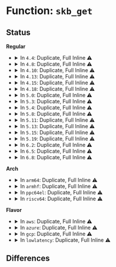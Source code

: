 # Function: <code>skb_get</code>

## Status
<b>Regular</b>
<ul>
<li>
<details>
<summary>In <code>4.4</code>: Duplicate, Full Inline ⚠️</summary>

**Collision:** Static Duplication

**Inline:** Full

**Transformation:** False

**Instances:**

```
In kernel/audit.c (ffffffff81120dab)
Location: include/linux/skbuff.h:1201
Inline: True
Inline callers:
  - kernel/audit.c:kauditd_send_skb
```
```
In drivers/connector/connector.c (ffffffff81541bd2)
Location: include/linux/skbuff.h:1201
Inline: True
```
```
In drivers/net/xen-netfront.c (ffffffff815fa332)
Location: include/linux/skbuff.h:1201
Inline: True
Inline callers:
  - drivers/net/xen-netfront.c:xennet_make_one_txreq
```
```
In net/core/skbuff.c (ffffffff8170836a)
Location: include/linux/skbuff.h:1201
Inline: True
Inline callers:
  - net/core/skbuff.c:__pskb_copy_fclone
  - net/core/skbuff.c:pskb_expand_head
```
```
In net/netlink/af_netlink.c (ffffffff8174bc15)
Location: include/linux/skbuff.h:1201
Inline: True
Inline callers:
  - net/netlink/af_netlink.c:netlink_broadcast_filtered
```
```
In net/unix/af_unix.c (ffffffff817bf5cb)
Location: include/linux/skbuff.h:1201
Inline: True
Inline callers:
  - net/unix/af_unix.c:unix_stream_read_generic
```
```
In net/packet/af_packet.c (ffffffff81807233)
Location: include/linux/skbuff.h:1201
Inline: True
Inline callers:
  - net/packet/af_packet.c:tpacket_rcv
```
</details>
</li>
<li>
<details>
<summary>In <code>4.8</code>: Duplicate, Full Inline ⚠️</summary>

**Collision:** Static Duplication

**Inline:** Full

**Transformation:** False

**Instances:**

```
In kernel/audit.c (ffffffff81128cfb)
Location: include/linux/skbuff.h:1292
Inline: True
Inline callers:
  - kernel/audit.c:kauditd_send_skb
```
```
In drivers/connector/connector.c (ffffffff81593512)
Location: include/linux/skbuff.h:1292
Inline: True
```
```
In drivers/net/xen-netfront.c (ffffffff8165a1f2)
Location: include/linux/skbuff.h:1292
Inline: True
Inline callers:
  - drivers/net/xen-netfront.c:xennet_make_one_txreq
```
```
In net/core/skbuff.c (ffffffff8176f060)
Location: include/linux/skbuff.h:1292
Inline: True
Inline callers:
  - net/core/skbuff.c:pskb_carve
  - net/core/skbuff.c:pskb_carve
  - net/core/skbuff.c:pskb_expand_head
  - net/core/skbuff.c:__pskb_copy_fclone
```
```
In net/netlink/af_netlink.c (ffffffff817b8be6)
Location: include/linux/skbuff.h:1292
Inline: True
Inline callers:
  - net/netlink/af_netlink.c:netlink_broadcast_filtered
```
```
In net/unix/af_unix.c (ffffffff8182c618)
Location: include/linux/skbuff.h:1292
Inline: True
Inline callers:
  - net/unix/af_unix.c:unix_stream_read_generic
```
```
In net/packet/af_packet.c (ffffffff81877de9)
Location: include/linux/skbuff.h:1292
Inline: True
Inline callers:
  - net/packet/af_packet.c:tpacket_rcv
```
```
In net/ncsi/ncsi-cmd.c (ffffffff8188c48e)
Location: include/linux/skbuff.h:1292
Inline: True
Inline callers:
  - net/ncsi/ncsi-cmd.c:ncsi_xmit_cmd
```
</details>
</li>
<li>
<details>
<summary>In <code>4.10</code>: Duplicate, Full Inline ⚠️</summary>

**Collision:** Static Duplication

**Inline:** Full

**Transformation:** False

**Instances:**

```
In kernel/audit.c (ffffffff8113266c)
Location: include/linux/skbuff.h:1307
Inline: True
Inline callers:
  - kernel/audit.c:kauditd_send_unicast_skb
```
```
In drivers/connector/connector.c (ffffffff815c0dd2)
Location: include/linux/skbuff.h:1307
Inline: True
```
```
In drivers/net/xen-netfront.c (ffffffff81687f42)
Location: include/linux/skbuff.h:1307
Inline: True
Inline callers:
  - drivers/net/xen-netfront.c:xennet_make_one_txreq
```
```
In net/core/skbuff.c (ffffffff8179c550)
Location: include/linux/skbuff.h:1307
Inline: True
Inline callers:
  - net/core/skbuff.c:pskb_carve
  - net/core/skbuff.c:pskb_carve
  - net/core/skbuff.c:pskb_expand_head
  - net/core/skbuff.c:__pskb_copy_fclone
```
```
In net/netlink/af_netlink.c (ffffffff817e8696)
Location: include/linux/skbuff.h:1307
Inline: True
Inline callers:
  - net/netlink/af_netlink.c:netlink_broadcast_filtered
```
```
In net/unix/af_unix.c (ffffffff8185e0cf)
Location: include/linux/skbuff.h:1307
Inline: True
Inline callers:
  - net/unix/af_unix.c:unix_stream_read_generic
```
```
In net/packet/af_packet.c (ffffffff818ab658)
Location: include/linux/skbuff.h:1307
Inline: True
Inline callers:
  - net/packet/af_packet.c:tpacket_rcv
```
```
In net/ncsi/ncsi-cmd.c (ffffffff818c063d)
Location: include/linux/skbuff.h:1307
Inline: True
Inline callers:
  - net/ncsi/ncsi-cmd.c:ncsi_xmit_cmd
```
</details>
</li>
<li>
<details>
<summary>In <code>4.13</code>: Duplicate, Full Inline ⚠️</summary>

**Collision:** Static Duplication

**Inline:** Full

**Transformation:** False

**Instances:**

```
In kernel/audit.c (ffffffff81133ccf)
Location: include/linux/skbuff.h:1300
Inline: True
Inline callers:
  - kernel/audit.c:kauditd_send_queue
```
```
In drivers/connector/connector.c (ffffffff815d6908)
Location: include/linux/skbuff.h:1300
Inline: True
```
```
In drivers/net/xen-netfront.c (ffffffff8169d2e2)
Location: include/linux/skbuff.h:1300
Inline: True
Inline callers:
  - drivers/net/xen-netfront.c:xennet_make_one_txreq
```
```
In net/core/skbuff.c (ffffffff817bd47f)
Location: include/linux/skbuff.h:1300
Inline: True
Inline callers:
  - net/core/skbuff.c:pskb_carve
  - net/core/skbuff.c:pskb_carve
  - net/core/skbuff.c:pskb_expand_head
  - net/core/skbuff.c:__pskb_copy_fclone
```
```
In net/netlink/af_netlink.c (ffffffff81808666)
Location: include/linux/skbuff.h:1300
Inline: True
Inline callers:
  - net/netlink/af_netlink.c:netlink_broadcast_filtered
```
```
In net/unix/af_unix.c (ffffffff818835ba)
Location: include/linux/skbuff.h:1300
Inline: True
Inline callers:
  - net/unix/af_unix.c:unix_stream_read_generic
```
```
In net/packet/af_packet.c (ffffffff818d48f3)
Location: include/linux/skbuff.h:1300
Inline: True
Inline callers:
  - net/packet/af_packet.c:tpacket_rcv
```
```
In net/ncsi/ncsi-cmd.c (ffffffff818e6fab)
Location: include/linux/skbuff.h:1300
Inline: True
Inline callers:
  - net/ncsi/ncsi-cmd.c:ncsi_xmit_cmd
```
</details>
</li>
<li>
<details>
<summary>In <code>4.15</code>: Duplicate, Full Inline ⚠️</summary>

**Collision:** Static Duplication

**Inline:** Full

**Transformation:** False

**Instances:**

```
In kernel/audit.c (ffffffff81140a81)
Location: include/linux/skbuff.h:1402
Inline: True
Inline callers:
  - kernel/audit.c:kauditd_send_queue
```
```
In drivers/connector/connector.c (ffffffff8163d6d8)
Location: include/linux/skbuff.h:1402
Inline: True
```
```
In drivers/net/xen-netfront.c (ffffffff81708345)
Location: include/linux/skbuff.h:1402
Inline: True
Inline callers:
  - drivers/net/xen-netfront.c:xennet_make_one_txreq
```
```
In net/core/skbuff.c (ffffffff81835855)
Location: include/linux/skbuff.h:1402
Inline: True
Inline callers:
  - net/core/skbuff.c:pskb_carve
  - net/core/skbuff.c:pskb_carve
  - net/core/skbuff.c:pskb_expand_head
  - net/core/skbuff.c:__pskb_copy_fclone
```
```
In net/netlink/af_netlink.c (ffffffff818874d8)
Location: include/linux/skbuff.h:1402
Inline: True
Inline callers:
  - net/netlink/af_netlink.c:netlink_broadcast_filtered
```
```
In net/unix/af_unix.c (ffffffff81903caf)
Location: include/linux/skbuff.h:1402
Inline: True
Inline callers:
  - net/unix/af_unix.c:unix_stream_read_generic
```
```
In net/packet/af_packet.c (ffffffff8195937d)
Location: include/linux/skbuff.h:1402
Inline: True
Inline callers:
  - net/packet/af_packet.c:tpacket_rcv
```
```
In net/ncsi/ncsi-cmd.c (ffffffff8196c464)
Location: include/linux/skbuff.h:1402
Inline: True
Inline callers:
  - net/ncsi/ncsi-cmd.c:ncsi_xmit_cmd
```
```
In lib/kobject_uevent.c (ffffffff81975ac9)
Location: include/linux/skbuff.h:1402
Inline: True
Inline callers:
  - lib/kobject_uevent.c:kobject_uevent_env
```
</details>
</li>
<li>
<details>
<summary>In <code>4.18</code>: Duplicate, Full Inline ⚠️</summary>

**Collision:** Static Duplication

**Inline:** Full

**Transformation:** False

**Instances:**

```
In kernel/audit.c (ffffffff8114f3c1)
Location: include/linux/skbuff.h:1413
Inline: True
Inline callers:
  - kernel/audit.c:kauditd_send_queue
```
```
In drivers/connector/connector.c (ffffffff81678cd6)
Location: include/linux/skbuff.h:1413
Inline: True
```
```
In drivers/net/xen-netfront.c (ffffffff81747012)
Location: include/linux/skbuff.h:1413
Inline: True
Inline callers:
  - drivers/net/xen-netfront.c:xennet_make_one_txreq
```
```
In net/core/skbuff.c (ffffffff8187fbc8)
Location: include/linux/skbuff.h:1413
Inline: True
Inline callers:
  - net/core/skbuff.c:pskb_carve
  - net/core/skbuff.c:pskb_carve
  - net/core/skbuff.c:pskb_expand_head
  - net/core/skbuff.c:__pskb_copy_fclone
```
```
In net/netlink/af_netlink.c (ffffffff818dabc6)
Location: include/linux/skbuff.h:1413
Inline: True
Inline callers:
  - net/netlink/af_netlink.c:netlink_broadcast_filtered
```
```
In net/ipv4/ip_fragment.c (ffffffff818e8d49)
Location: include/linux/skbuff.h:1413
Inline: True
Inline callers:
  - net/ipv4/ip_fragment.c:ip_expire
```
```
In net/unix/af_unix.c (ffffffff8195bdd4)
Location: include/linux/skbuff.h:1413
Inline: True
Inline callers:
  - net/unix/af_unix.c:unix_stream_read_generic
```
```
In net/ipv6/reassembly.c (ffffffff819905a7)
Location: include/linux/skbuff.h:1413
Inline: True
Inline callers:
  - net/ipv6/reassembly.c:ip6_expire_frag_queue
```
```
In net/packet/af_packet.c (ffffffff819b3105)
Location: include/linux/skbuff.h:1413
Inline: True
Inline callers:
  - net/packet/af_packet.c:tpacket_rcv
```
```
In net/ncsi/ncsi-cmd.c (ffffffff819c5f1e)
Location: include/linux/skbuff.h:1413
Inline: True
Inline callers:
  - net/ncsi/ncsi-cmd.c:ncsi_xmit_cmd
```
```
In lib/kobject_uevent.c (ffffffff819d219b)
Location: include/linux/skbuff.h:1413
Inline: True
Inline callers:
  - lib/kobject_uevent.c:kobject_uevent_env
```
</details>
</li>
<li>
<details>
<summary>In <code>5.0</code>: Duplicate, Full Inline ⚠️</summary>

**Collision:** Static Duplication

**Inline:** Full

**Transformation:** False

**Instances:**

```
In kernel/audit.c (ffffffff8115c0a1)
Location: include/linux/skbuff.h:1482
Inline: True
Inline callers:
  - kernel/audit.c:kauditd_send_queue
```
```
In drivers/connector/connector.c (ffffffff81697dc3)
Location: include/linux/skbuff.h:1482
Inline: True
```
```
In drivers/net/xen-netfront.c (ffffffff8176b122)
Location: include/linux/skbuff.h:1482
Inline: True
Inline callers:
  - drivers/net/xen-netfront.c:xennet_make_one_txreq
```
```
In net/core/skbuff.c (ffffffff818a0839)
Location: include/linux/skbuff.h:1482
Inline: True
Inline callers:
  - net/core/skbuff.c:pskb_carve
  - net/core/skbuff.c:pskb_carve
  - net/core/skbuff.c:pskb_expand_head
  - net/core/skbuff.c:__pskb_copy_fclone
```
```
In net/netlink/af_netlink.c (ffffffff819074a5)
Location: include/linux/skbuff.h:1482
Inline: True
Inline callers:
  - net/netlink/af_netlink.c:netlink_broadcast_filtered
```
```
In net/unix/af_unix.c (ffffffff819905ee)
Location: include/linux/skbuff.h:1482
Inline: True
Inline callers:
  - net/unix/af_unix.c:unix_stream_read_generic
```
```
In net/ipv6/reassembly.c (ffffffff819c7cde)
Location: include/linux/skbuff.h:1482
Inline: True
Inline callers:
  - net/ipv6/reassembly.c:ip6_frag_expire
```
```
In net/packet/af_packet.c (ffffffff819ea059)
Location: include/linux/skbuff.h:1482
Inline: True
Inline callers:
  - net/packet/af_packet.c:tpacket_rcv
```
```
In net/ncsi/ncsi-cmd.c (ffffffff819fd680)
Location: include/linux/skbuff.h:1482
Inline: True
Inline callers:
  - net/ncsi/ncsi-cmd.c:ncsi_xmit_cmd
```
```
In lib/kobject_uevent.c (ffffffff81a0b53d)
Location: include/linux/skbuff.h:1482
Inline: True
Inline callers:
  - lib/kobject_uevent.c:kobject_uevent_env
```
</details>
</li>
<li>
<details>
<summary>In <code>5.3</code>: Duplicate, Full Inline ⚠️</summary>

**Collision:** Static Duplication

**Inline:** Full

**Transformation:** False

**Instances:**

```
In kernel/audit.c (ffffffff81168755)
Location: include/linux/skbuff.h:1572
Inline: True
Inline callers:
  - kernel/audit.c:kauditd_send_queue
```
```
In drivers/connector/connector.c (ffffffff816d094f)
Location: include/linux/skbuff.h:1572
Inline: True
```
```
In drivers/net/xen-netfront.c (ffffffff817a8f22)
Location: include/linux/skbuff.h:1572
Inline: True
Inline callers:
  - drivers/net/xen-netfront.c:xennet_make_one_txreq
```
```
In net/core/skbuff.c (ffffffff818eb27d)
Location: include/linux/skbuff.h:1572
Inline: True
Inline callers:
  - net/core/skbuff.c:pskb_carve
  - net/core/skbuff.c:pskb_carve
  - net/core/skbuff.c:pskb_expand_head
  - net/core/skbuff.c:__pskb_copy_fclone
```
```
In net/netlink/af_netlink.c (ffffffff8196875d)
Location: include/linux/skbuff.h:1572
Inline: True
Inline callers:
  - net/netlink/af_netlink.c:netlink_broadcast_filtered
```
```
In net/unix/af_unix.c (ffffffff819fbcdd)
Location: include/linux/skbuff.h:1572
Inline: True
Inline callers:
  - net/unix/af_unix.c:unix_stream_read_generic
```
```
In net/packet/af_packet.c (ffffffff81a5868b)
Location: include/linux/skbuff.h:1572
Inline: True
Inline callers:
  - net/packet/af_packet.c:tpacket_rcv
```
```
In net/ncsi/ncsi-cmd.c (ffffffff81a6c8e6)
Location: include/linux/skbuff.h:1572
Inline: True
Inline callers:
  - net/ncsi/ncsi-cmd.c:ncsi_xmit_cmd
```
```
In lib/kobject_uevent.c (ffffffff81a7af2a)
Location: include/linux/skbuff.h:1572
Inline: True
Inline callers:
  - lib/kobject_uevent.c:kobject_uevent_env
```
</details>
</li>
<li>
<details>
<summary>In <code>5.4</code>: Duplicate, Full Inline ⚠️</summary>

**Collision:** Static Duplication

**Inline:** Full

**Transformation:** False

**Instances:**

```
In kernel/audit.c (ffffffff811745f5)
Location: include/linux/skbuff.h:1582
Inline: True
Inline callers:
  - kernel/audit.c:kauditd_send_queue
```
```
In drivers/connector/connector.c (ffffffff816f476f)
Location: include/linux/skbuff.h:1582
Inline: True
```
```
In drivers/net/xen-netfront.c (ffffffff817cc992)
Location: include/linux/skbuff.h:1582
Inline: True
Inline callers:
  - drivers/net/xen-netfront.c:xennet_make_one_txreq
```
```
In net/core/skbuff.c (ffffffff8191d3dd)
Location: include/linux/skbuff.h:1582
Inline: True
Inline callers:
  - net/core/skbuff.c:pskb_carve
  - net/core/skbuff.c:pskb_carve
  - net/core/skbuff.c:pskb_expand_head
  - net/core/skbuff.c:__pskb_copy_fclone
```
```
In net/netlink/af_netlink.c (ffffffff8199f1fd)
Location: include/linux/skbuff.h:1582
Inline: True
Inline callers:
  - net/netlink/af_netlink.c:netlink_broadcast_filtered
```
```
In net/unix/af_unix.c (ffffffff81a3296d)
Location: include/linux/skbuff.h:1582
Inline: True
Inline callers:
  - net/unix/af_unix.c:unix_stream_read_generic
```
```
In net/packet/af_packet.c (ffffffff81a90cf3)
Location: include/linux/skbuff.h:1582
Inline: True
Inline callers:
  - net/packet/af_packet.c:tpacket_rcv
```
```
In net/ncsi/ncsi-cmd.c (ffffffff81aa32a6)
Location: include/linux/skbuff.h:1582
Inline: True
Inline callers:
  - net/ncsi/ncsi-cmd.c:ncsi_xmit_cmd
```
```
In lib/kobject_uevent.c (ffffffff81ab228a)
Location: include/linux/skbuff.h:1582
Inline: True
Inline callers:
  - lib/kobject_uevent.c:kobject_uevent_env
```
</details>
</li>
<li>
<details>
<summary>In <code>5.8</code>: Duplicate, Full Inline ⚠️</summary>

**Collision:** Static Duplication

**Inline:** Full

**Transformation:** False

**Instances:**

```
In kernel/audit.c (ffffffff81186785)
Location: include/linux/skbuff.h:1593
Inline: True
Inline callers:
  - kernel/audit.c:kauditd_send_queue
```
```
In lib/kobject_uevent.c (ffffffff815ec2a8)
Location: include/linux/skbuff.h:1593
Inline: True
Inline callers:
  - lib/kobject_uevent.c:uevent_net_broadcast_untagged
```
```
In drivers/connector/connector.c (ffffffff817ad295)
Location: include/linux/skbuff.h:1593
Inline: True
```
```
In drivers/net/xen-netfront.c (ffffffff81898505)
Location: include/linux/skbuff.h:1593
Inline: True
Inline callers:
  - drivers/net/xen-netfront.c:xennet_make_one_txreq
```
```
In net/core/skbuff.c (ffffffff819f18eb)
Location: include/linux/skbuff.h:1593
Inline: True
Inline callers:
  - net/core/skbuff.c:skb_segment_list
```
```
In net/netlink/af_netlink.c (ffffffff81a78f13)
Location: include/linux/skbuff.h:1593
Inline: True
Inline callers:
  - net/netlink/af_netlink.c:do_one_broadcast
```
```
In net/unix/af_unix.c (ffffffff81b2742a)
Location: include/linux/skbuff.h:1593
Inline: True
Inline callers:
  - net/unix/af_unix.c:unix_stream_read_generic
```
```
In net/packet/af_packet.c (ffffffff81b8c165)
Location: include/linux/skbuff.h:1593
Inline: True
Inline callers:
  - net/packet/af_packet.c:tpacket_rcv
```
```
In net/ncsi/ncsi-cmd.c (ffffffff81b9ed3a)
Location: include/linux/skbuff.h:1593
Inline: True
Inline callers:
  - net/ncsi/ncsi-cmd.c:ncsi_xmit_cmd
```
</details>
</li>
<li>
<details>
<summary>In <code>5.11</code>: Duplicate, Full Inline ⚠️</summary>

**Collision:** Static Duplication

**Inline:** Full

**Transformation:** False

**Instances:**

```
In kernel/audit.c (ffffffff81183945)
Location: include/linux/skbuff.h:1614
Inline: True
Inline callers:
  - kernel/audit.c:kauditd_send_queue
```
```
In lib/kobject_uevent.c (ffffffff81610a88)
Location: include/linux/skbuff.h:1614
Inline: True
Inline callers:
  - lib/kobject_uevent.c:uevent_net_broadcast_untagged
```
```
In drivers/connector/connector.c (ffffffff817c1e25)
Location: include/linux/skbuff.h:1614
Inline: True
```
```
In drivers/net/xen-netfront.c (ffffffff818a68c5)
Location: include/linux/skbuff.h:1614
Inline: True
Inline callers:
  - drivers/net/xen-netfront.c:xennet_make_one_txreq
```
```
In net/core/skbuff.c (ffffffff819f1ec5)
Location: include/linux/skbuff.h:1614
Inline: True
Inline callers:
  - net/core/skbuff.c:skb_segment_list
```
```
In net/netlink/af_netlink.c (ffffffff81a81743)
Location: include/linux/skbuff.h:1614
Inline: True
Inline callers:
  - net/netlink/af_netlink.c:do_one_broadcast
```
```
In net/unix/af_unix.c (ffffffff81b35d0b)
Location: include/linux/skbuff.h:1614
Inline: True
Inline callers:
  - net/unix/af_unix.c:unix_stream_read_generic
```
```
In net/packet/af_packet.c (ffffffff81b9b5b3)
Location: include/linux/skbuff.h:1614
Inline: True
Inline callers:
  - net/packet/af_packet.c:tpacket_rcv
```
```
In net/ncsi/ncsi-cmd.c (ffffffff81bae73a)
Location: include/linux/skbuff.h:1614
Inline: True
Inline callers:
  - net/ncsi/ncsi-cmd.c:ncsi_xmit_cmd
```
</details>
</li>
<li>
<details>
<summary>In <code>5.13</code>: Duplicate, Full Inline ⚠️</summary>

**Collision:** Static Duplication

**Inline:** Full

**Transformation:** False

**Instances:**

```
In kernel/audit.c (ffffffff811849b5)
Location: include/linux/skbuff.h:1630
Inline: True
Inline callers:
  - kernel/audit.c:kauditd_send_queue
```
```
In lib/kobject_uevent.c (ffffffff815f4176)
Location: include/linux/skbuff.h:1630
Inline: True
Inline callers:
  - lib/kobject_uevent.c:kobject_uevent_net_broadcast
```
```
In drivers/connector/connector.c (ffffffff817a522f)
Location: include/linux/skbuff.h:1630
Inline: True
```
```
In drivers/net/xen-netfront.c (ffffffff81889ff0)
Location: include/linux/skbuff.h:1630
Inline: True
Inline callers:
  - drivers/net/xen-netfront.c:xennet_make_one_txreq
```
```
In net/core/skbuff.c (ffffffff819d7d66)
Location: include/linux/skbuff.h:1630
Inline: True
Inline callers:
  - net/core/skbuff.c:skb_segment_list
```
```
In net/netlink/af_netlink.c (ffffffff81a6a850)
Location: include/linux/skbuff.h:1630
Inline: True
Inline callers:
  - net/netlink/af_netlink.c:do_one_broadcast
```
```
In net/unix/af_unix.c (ffffffff81b238e1)
Location: include/linux/skbuff.h:1630
Inline: True
Inline callers:
  - net/unix/af_unix.c:unix_stream_read_generic
```
```
In net/packet/af_packet.c (ffffffff81b8af5d)
Location: include/linux/skbuff.h:1630
Inline: True
Inline callers:
  - net/packet/af_packet.c:tpacket_rcv
```
```
In net/ncsi/ncsi-cmd.c (ffffffff81b9d858)
Location: include/linux/skbuff.h:1630
Inline: True
Inline callers:
  - net/ncsi/ncsi-cmd.c:ncsi_xmit_cmd
```
</details>
</li>
<li>
<details>
<summary>In <code>5.15</code>: Duplicate, Full Inline ⚠️</summary>

**Collision:** Static Duplication

**Inline:** Full

**Transformation:** False

**Instances:**

```
In kernel/audit.c (ffffffff811acc11)
Location: include/linux/skbuff.h:1643
Inline: True
Inline callers:
  - kernel/audit.c:kauditd_send_queue
```
```
In lib/kobject_uevent.c (ffffffff816614e6)
Location: include/linux/skbuff.h:1643
Inline: True
Inline callers:
  - lib/kobject_uevent.c:kobject_uevent_net_broadcast
```
```
In drivers/connector/connector.c (ffffffff81830baf)
Location: include/linux/skbuff.h:1643
Inline: True
```
```
In drivers/net/xen-netfront.c (ffffffff8191cbb0)
Location: include/linux/skbuff.h:1643
Inline: True
Inline callers:
  - drivers/net/xen-netfront.c:xennet_make_one_txreq
```
```
In net/core/skbuff.c (ffffffff81a87bb6)
Location: include/linux/skbuff.h:1643
Inline: True
Inline callers:
  - net/core/skbuff.c:skb_segment_list
```
```
In net/netlink/af_netlink.c (ffffffff81b23e50)
Location: include/linux/skbuff.h:1643
Inline: True
Inline callers:
  - net/netlink/af_netlink.c:do_one_broadcast
```
```
In net/unix/af_unix.c (ffffffff81be7db4)
Location: include/linux/skbuff.h:1643
Inline: True
Inline callers:
  - net/unix/af_unix.c:unix_stream_read_generic
  - net/unix/af_unix.c:unix_stream_sendmsg
```
```
In net/packet/af_packet.c (ffffffff81c57207)
Location: include/linux/skbuff.h:1643
Inline: True
Inline callers:
  - net/packet/af_packet.c:tpacket_rcv
```
```
In net/ncsi/ncsi-cmd.c (ffffffff81c6adea)
Location: include/linux/skbuff.h:1643
Inline: True
Inline callers:
  - net/ncsi/ncsi-cmd.c:ncsi_xmit_cmd
```
</details>
</li>
<li>
<details>
<summary>In <code>5.19</code>: Duplicate, Full Inline ⚠️</summary>

**Collision:** Static Duplication

**Inline:** Full

**Transformation:** False

**Instances:**

```
In kernel/audit.c (ffffffff811de7d1)
Location: include/linux/skbuff.h:1992
Inline: True
Inline callers:
  - kernel/audit.c:kauditd_send_queue
```
```
In lib/kobject_uevent.c (ffffffff8177b294)
Location: include/linux/skbuff.h:1992
Inline: True
Inline callers:
  - lib/kobject_uevent.c:kobject_uevent_net_broadcast
```
```
In drivers/connector/connector.c (ffffffff81971fc9)
Location: include/linux/skbuff.h:1992
Inline: True
```
```
In drivers/net/xen-netfront.c (ffffffff81a7215f)
Location: include/linux/skbuff.h:1992
Inline: True
Inline callers:
  - drivers/net/xen-netfront.c:xennet_make_one_txreq
```
```
In net/core/skbuff.c (ffffffff81bfcfe7)
Location: include/linux/skbuff.h:1992
Inline: True
Inline callers:
  - net/core/skbuff.c:skb_segment_list
```
```
In net/netlink/af_netlink.c (ffffffff81cad64a)
Location: include/linux/skbuff.h:1992
Inline: True
Inline callers:
  - net/netlink/af_netlink.c:do_one_broadcast
```
```
In net/unix/af_unix.c (ffffffff81d7f6f2)
Location: include/linux/skbuff.h:1992
Inline: True
Inline callers:
  - net/unix/af_unix.c:unix_stream_read_generic
  - net/unix/af_unix.c:unix_stream_sendmsg
```
```
In net/packet/af_packet.c (ffffffff81df6629)
Location: include/linux/skbuff.h:1992
Inline: True
Inline callers:
  - net/packet/af_packet.c:tpacket_rcv
```
```
In net/ncsi/ncsi-cmd.c (ffffffff81e0e54a)
Location: include/linux/skbuff.h:1992
Inline: True
Inline callers:
  - net/ncsi/ncsi-cmd.c:ncsi_xmit_cmd
```
</details>
</li>
<li>
<details>
<summary>In <code>6.2</code>: Duplicate, Full Inline ⚠️</summary>

**Collision:** Static Duplication

**Inline:** Full

**Transformation:** False

**Instances:**

```
In kernel/audit.c (ffffffff81224381)
Location: include/linux/skbuff.h:1850
Inline: True
Inline callers:
  - kernel/audit.c:kauditd_send_queue
```
```
In drivers/connector/connector.c (ffffffff81add269)
Location: include/linux/skbuff.h:1850
Inline: True
```
```
In drivers/net/xen-netfront.c (ffffffff81c04a0f)
Location: include/linux/skbuff.h:1850
Inline: True
Inline callers:
  - drivers/net/xen-netfront.c:xennet_make_one_txreq
```
```
In net/core/skbuff.c (ffffffff81dac925)
Location: include/linux/skbuff.h:1850
Inline: True
Inline callers:
  - net/core/skbuff.c:skb_segment_list
```
```
In net/core/skmsg.c (ffffffff81e4829c)
Location: include/linux/skbuff.h:1850
Inline: True
Inline callers:
  - net/core/skmsg.c:sk_psock_verdict_recv
```
```
In net/netlink/af_netlink.c (ffffffff81e6abfa)
Location: include/linux/skbuff.h:1850
Inline: True
Inline callers:
  - net/netlink/af_netlink.c:do_one_broadcast
```
```
In net/unix/af_unix.c (ffffffff81f4d3e2)
Location: include/linux/skbuff.h:1850
Inline: True
Inline callers:
  - net/unix/af_unix.c:unix_stream_read_generic
  - net/unix/af_unix.c:queue_oob
```
```
In net/packet/af_packet.c (ffffffff81fcabb6)
Location: include/linux/skbuff.h:1850
Inline: True
Inline callers:
  - net/packet/af_packet.c:tpacket_rcv
```
```
In net/ncsi/ncsi-cmd.c (ffffffff81fe495e)
Location: include/linux/skbuff.h:1850
Inline: True
Inline callers:
  - net/ncsi/ncsi-cmd.c:ncsi_xmit_cmd
```
```
In lib/kobject_uevent.c (ffffffff820244a4)
Location: include/linux/skbuff.h:1850
Inline: True
Inline callers:
  - lib/kobject_uevent.c:kobject_uevent_net_broadcast
```
</details>
</li>
<li>
<details>
<summary>In <code>6.5</code>: Duplicate, Full Inline ⚠️</summary>

**Collision:** Static Duplication

**Inline:** Full

**Transformation:** False

**Instances:**

```
In kernel/audit.c (ffffffff8123a961)
Location: include/linux/skbuff.h:1886
Inline: True
Inline callers:
  - kernel/audit.c:kauditd_send_queue
```
```
In drivers/connector/connector.c (ffffffff81b2b4d9)
Location: include/linux/skbuff.h:1886
Inline: True
```
```
In drivers/net/xen-netfront.c (ffffffff81c6a11f)
Location: include/linux/skbuff.h:1886
Inline: True
Inline callers:
  - drivers/net/xen-netfront.c:xennet_make_one_txreq
```
```
In net/core/skbuff.c (ffffffff81e1c715)
Location: include/linux/skbuff.h:1886
Inline: True
Inline callers:
  - net/core/skbuff.c:skb_segment_list
```
```
In net/netlink/af_netlink.c (ffffffff81ec706a)
Location: include/linux/skbuff.h:1886
Inline: True
Inline callers:
  - net/netlink/af_netlink.c:do_one_broadcast
```
```
In net/unix/af_unix.c (ffffffff81face1b)
Location: include/linux/skbuff.h:1886
Inline: True
Inline callers:
  - net/unix/af_unix.c:unix_stream_read_generic
  - net/unix/af_unix.c:queue_oob
```
```
In net/packet/af_packet.c (ffffffff8202b8f9)
Location: include/linux/skbuff.h:1886
Inline: True
Inline callers:
  - net/packet/af_packet.c:tpacket_rcv
```
```
In net/ncsi/ncsi-cmd.c (ffffffff82060c6e)
Location: include/linux/skbuff.h:1886
Inline: True
Inline callers:
  - net/ncsi/ncsi-cmd.c:ncsi_xmit_cmd
```
```
In lib/kobject_uevent.c (ffffffff820a45b4)
Location: include/linux/skbuff.h:1886
Inline: True
Inline callers:
  - lib/kobject_uevent.c:kobject_uevent_net_broadcast
```
</details>
</li>
<li>
<details>
<summary>In <code>6.8</code>: Duplicate, Full Inline ⚠️</summary>

**Collision:** Static Duplication

**Inline:** Full

**Transformation:** False

**Instances:**

```
In kernel/audit.c (ffffffff81254651)
Location: include/linux/skbuff.h:1893
Inline: True
Inline callers:
  - kernel/audit.c:kauditd_send_queue
```
```
In drivers/connector/connector.c (ffffffff81b82879)
Location: include/linux/skbuff.h:1893
Inline: True
```
```
In drivers/net/xen-netfront.c (ffffffff81d1eaff)
Location: include/linux/skbuff.h:1893
Inline: True
Inline callers:
  - drivers/net/xen-netfront.c:xennet_make_one_txreq
```
```
In net/core/skbuff.c (ffffffff81ed9e15)
Location: include/linux/skbuff.h:1893
Inline: True
Inline callers:
  - net/core/skbuff.c:skb_segment_list
```
```
In net/core/skmsg.c (ffffffff81f655de)
Location: include/linux/skbuff.h:1893
Inline: True
Inline callers:
  - net/core/skmsg.c:sk_psock_backlog
```
```
In net/netlink/af_netlink.c (ffffffff81f8a314)
Location: include/linux/skbuff.h:1893
Inline: True
Inline callers:
  - net/netlink/af_netlink.c:do_one_broadcast
```
```
In net/unix/af_unix.c (ffffffff8207b273)
Location: include/linux/skbuff.h:1893
Inline: True
Inline callers:
  - net/unix/af_unix.c:unix_stream_read_generic
  - net/unix/af_unix.c:unix_stream_read_generic
  - net/unix/af_unix.c:queue_oob
```
```
In net/packet/af_packet.c (ffffffff820fb3ad)
Location: include/linux/skbuff.h:1893
Inline: True
Inline callers:
  - net/packet/af_packet.c:tpacket_rcv
```
```
In net/ncsi/ncsi-cmd.c (ffffffff82133b8b)
Location: include/linux/skbuff.h:1893
Inline: True
Inline callers:
  - net/ncsi/ncsi-cmd.c:ncsi_xmit_cmd
```
```
In lib/kobject_uevent.c (ffffffff8217c684)
Location: include/linux/skbuff.h:1893
Inline: True
Inline callers:
  - lib/kobject_uevent.c:kobject_uevent_net_broadcast
```
</details>
</li>
</ul>
<b>Arch</b>
<ul>
<li>
<details>
<summary>In <code>arm64</code>: Duplicate, Full Inline ⚠️</summary>

**Collision:** Static Duplication

**Inline:** Full

**Transformation:** False

**Instances:**

```
In kernel/audit.c (ffff8000101e9014)
Location: include/linux/skbuff.h:1582
Inline: True
Inline callers:
  - kernel/audit.c:kauditd_send_queue
```
```
In drivers/connector/connector.c (ffff8000108dda70)
Location: include/linux/skbuff.h:1582
Inline: True
```
```
In drivers/net/xen-netfront.c (ffff800010a06968)
Location: include/linux/skbuff.h:1582
Inline: True
Inline callers:
  - drivers/net/xen-netfront.c:xennet_make_one_txreq
```
```
In net/core/skbuff.c (ffff800010bb7dc8)
Location: include/linux/skbuff.h:1582
Inline: True
Inline callers:
  - net/core/skbuff.c:pskb_carve
  - net/core/skbuff.c:pskb_carve
  - net/core/skbuff.c:pskb_expand_head
  - net/core/skbuff.c:__pskb_copy_fclone
```
```
In net/netlink/af_netlink.c (ffff800010c4c4cc)
Location: include/linux/skbuff.h:1582
Inline: True
Inline callers:
  - net/netlink/af_netlink.c:netlink_broadcast_filtered
```
```
In net/unix/af_unix.c (ffff800010cf20dc)
Location: include/linux/skbuff.h:1582
Inline: True
Inline callers:
  - net/unix/af_unix.c:unix_stream_read_generic
```
```
In net/packet/af_packet.c (ffff800010d5e50c)
Location: include/linux/skbuff.h:1582
Inline: True
Inline callers:
  - net/packet/af_packet.c:tpacket_rcv
```
```
In net/ncsi/ncsi-cmd.c (ffff800010d74d48)
Location: include/linux/skbuff.h:1582
Inline: True
Inline callers:
  - net/ncsi/ncsi-cmd.c:ncsi_xmit_cmd
```
```
In lib/kobject_uevent.c (ffff800010d8c484)
Location: include/linux/skbuff.h:1582
Inline: True
Inline callers:
  - lib/kobject_uevent.c:kobject_uevent_env
```
</details>
</li>
<li>
<details>
<summary>In <code>armhf</code>: Duplicate, Full Inline ⚠️</summary>

**Collision:** Static Duplication

**Inline:** Full

**Transformation:** False

**Instances:**

```
In kernel/audit.c (c0428ffc)
Location: include/linux/skbuff.h:1582
Inline: True
Inline callers:
  - kernel/audit.c:kauditd_send_queue
```
```
In drivers/connector/connector.c (c09ccb90)
Location: include/linux/skbuff.h:1582
Inline: True
```
```
In drivers/net/ethernet/ti/cpts.c (c0ad0d08)
Location: include/linux/skbuff.h:1582
Inline: True
Inline callers:
  - drivers/net/ethernet/ti/cpts.c:cpts_find_ts
```
```
In net/core/skbuff.c (c0cd49bc)
Location: include/linux/skbuff.h:1582
Inline: True
Inline callers:
  - net/core/skbuff.c:pskb_carve
  - net/core/skbuff.c:pskb_carve
  - net/core/skbuff.c:pskb_expand_head
  - net/core/skbuff.c:__pskb_copy_fclone
```
```
In net/netlink/af_netlink.c (c0d5d22c)
Location: include/linux/skbuff.h:1582
Inline: True
Inline callers:
  - net/netlink/af_netlink.c:netlink_broadcast_filtered
```
```
In net/unix/af_unix.c (c0dfa01c)
Location: include/linux/skbuff.h:1582
Inline: True
Inline callers:
  - net/unix/af_unix.c:unix_stream_read_generic
```
```
In net/packet/af_packet.c (c0e5d0a8)
Location: include/linux/skbuff.h:1582
Inline: True
Inline callers:
  - net/packet/af_packet.c:tpacket_rcv
```
```
In net/ncsi/ncsi-cmd.c (c0e7181c)
Location: include/linux/skbuff.h:1582
Inline: True
Inline callers:
  - net/ncsi/ncsi-cmd.c:ncsi_xmit_cmd
```
```
In lib/kobject_uevent.c (c0e86860)
Location: include/linux/skbuff.h:1582
Inline: True
Inline callers:
  - lib/kobject_uevent.c:kobject_uevent_env
```
</details>
</li>
<li>
<details>
<summary>In <code>ppc64el</code>: Duplicate, Full Inline ⚠️</summary>

**Collision:** Static Duplication

**Inline:** Full

**Transformation:** False

**Instances:**

```
In kernel/audit.c (c000000000259c04)
Location: include/linux/skbuff.h:1582
Inline: True
Inline callers:
  - kernel/audit.c:kauditd_send_queue
```
```
In drivers/connector/connector.c (c000000000971254)
Location: include/linux/skbuff.h:1582
Inline: True
```
```
In net/core/skbuff.c (c000000000c8fbf0)
Location: include/linux/skbuff.h:1582
Inline: True
Inline callers:
  - net/core/skbuff.c:pskb_carve
  - net/core/skbuff.c:pskb_carve
  - net/core/skbuff.c:pskb_expand_head
  - net/core/skbuff.c:__pskb_copy_fclone
```
```
In net/netlink/af_netlink.c (c000000000d4ae10)
Location: include/linux/skbuff.h:1582
Inline: True
Inline callers:
  - net/netlink/af_netlink.c:netlink_broadcast_filtered
```
```
In net/unix/af_unix.c (c000000000e184d0)
Location: include/linux/skbuff.h:1582
Inline: True
Inline callers:
  - net/unix/af_unix.c:unix_stream_read_generic
```
```
In net/packet/af_packet.c (c000000000e97258)
Location: include/linux/skbuff.h:1582
Inline: True
Inline callers:
  - net/packet/af_packet.c:tpacket_rcv
```
```
In net/ncsi/ncsi-cmd.c (c000000000eb46a4)
Location: include/linux/skbuff.h:1582
Inline: True
Inline callers:
  - net/ncsi/ncsi-cmd.c:ncsi_xmit_cmd
```
```
In lib/kobject_uevent.c (c000000000ece4b4)
Location: include/linux/skbuff.h:1582
Inline: True
Inline callers:
  - lib/kobject_uevent.c:kobject_uevent_env
```
</details>
</li>
<li>
<details>
<summary>In <code>riscv64</code>: Duplicate, Full Inline ⚠️</summary>

**Collision:** Static Duplication

**Inline:** Full

**Transformation:** False

**Instances:**

```
In kernel/audit.c (ffffffe00015ded0)
Location: include/linux/skbuff.h:1582
Inline: True
Inline callers:
  - kernel/audit.c:kauditd_send_queue
```
```
In drivers/connector/connector.c (ffffffe000574122)
Location: include/linux/skbuff.h:1582
Inline: True
```
```
In net/core/skbuff.c (ffffffe000747738)
Location: include/linux/skbuff.h:1582
Inline: True
Inline callers:
  - net/core/skbuff.c:pskb_carve
  - net/core/skbuff.c:pskb_carve
  - net/core/skbuff.c:pskb_expand_head
  - net/core/skbuff.c:__pskb_copy_fclone
```
```
In net/netlink/af_netlink.c (ffffffe0007b986c)
Location: include/linux/skbuff.h:1582
Inline: True
Inline callers:
  - net/netlink/af_netlink.c:netlink_broadcast_filtered
```
```
In net/unix/af_unix.c (ffffffe00083f26c)
Location: include/linux/skbuff.h:1582
Inline: True
Inline callers:
  - net/unix/af_unix.c:unix_stream_read_generic
```
```
In net/packet/af_packet.c (ffffffe000894190)
Location: include/linux/skbuff.h:1582
Inline: True
Inline callers:
  - net/packet/af_packet.c:tpacket_rcv
```
```
In net/ncsi/ncsi-cmd.c (ffffffe0008a4d86)
Location: include/linux/skbuff.h:1582
Inline: True
Inline callers:
  - net/ncsi/ncsi-cmd.c:ncsi_xmit_cmd
```
```
In lib/kobject_uevent.c (ffffffe0008b565a)
Location: include/linux/skbuff.h:1582
Inline: True
Inline callers:
  - lib/kobject_uevent.c:kobject_uevent_env
```
</details>
</li>
</ul>
<b>Flavor</b>
<ul>
<li>
<details>
<summary>In <code>aws</code>: Duplicate, Full Inline ⚠️</summary>

**Collision:** Static Duplication

**Inline:** Full

**Transformation:** False

**Instances:**

```
In kernel/audit.c (ffffffff8116cc15)
Location: include/linux/skbuff.h:1582
Inline: True
Inline callers:
  - kernel/audit.c:kauditd_send_queue
```
```
In drivers/connector/connector.c (ffffffff816b9f5f)
Location: include/linux/skbuff.h:1582
Inline: True
```
```
In drivers/net/xen-netfront.c (ffffffff81791472)
Location: include/linux/skbuff.h:1582
Inline: True
Inline callers:
  - drivers/net/xen-netfront.c:xennet_make_one_txreq
```
```
In net/core/skbuff.c (ffffffff818bd3dd)
Location: include/linux/skbuff.h:1582
Inline: True
Inline callers:
  - net/core/skbuff.c:pskb_carve
  - net/core/skbuff.c:pskb_carve
  - net/core/skbuff.c:pskb_expand_head
  - net/core/skbuff.c:__pskb_copy_fclone
```
```
In net/netlink/af_netlink.c (ffffffff8193f06d)
Location: include/linux/skbuff.h:1582
Inline: True
Inline callers:
  - net/netlink/af_netlink.c:netlink_broadcast_filtered
```
```
In net/unix/af_unix.c (ffffffff819d1ffd)
Location: include/linux/skbuff.h:1582
Inline: True
Inline callers:
  - net/unix/af_unix.c:unix_stream_read_generic
```
```
In net/packet/af_packet.c (ffffffff81a30383)
Location: include/linux/skbuff.h:1582
Inline: True
Inline callers:
  - net/packet/af_packet.c:tpacket_rcv
```
```
In net/ncsi/ncsi-cmd.c (ffffffff81a42636)
Location: include/linux/skbuff.h:1582
Inline: True
Inline callers:
  - net/ncsi/ncsi-cmd.c:ncsi_xmit_cmd
```
```
In lib/kobject_uevent.c (ffffffff81a510da)
Location: include/linux/skbuff.h:1582
Inline: True
Inline callers:
  - lib/kobject_uevent.c:kobject_uevent_env
```
</details>
</li>
<li>
<details>
<summary>In <code>azure</code>: Duplicate, Full Inline ⚠️</summary>

**Collision:** Static Duplication

**Inline:** Full

**Transformation:** False

**Instances:**

```
In kernel/audit.c (ffffffff8115fdb5)
Location: include/linux/skbuff.h:1582
Inline: True
Inline callers:
  - kernel/audit.c:kauditd_send_queue
```
```
In drivers/connector/connector.c (ffffffff81697b9f)
Location: include/linux/skbuff.h:1582
Inline: True
```
```
In net/core/skbuff.c (ffffffff8187731d)
Location: include/linux/skbuff.h:1582
Inline: True
Inline callers:
  - net/core/skbuff.c:pskb_carve
  - net/core/skbuff.c:pskb_carve
  - net/core/skbuff.c:pskb_expand_head
  - net/core/skbuff.c:__pskb_copy_fclone
```
```
In net/netlink/af_netlink.c (ffffffff818f8b6d)
Location: include/linux/skbuff.h:1582
Inline: True
Inline callers:
  - net/netlink/af_netlink.c:netlink_broadcast_filtered
```
```
In net/unix/af_unix.c (ffffffff8198edbd)
Location: include/linux/skbuff.h:1582
Inline: True
Inline callers:
  - net/unix/af_unix.c:unix_stream_read_generic
```
```
In net/packet/af_packet.c (ffffffff819ed573)
Location: include/linux/skbuff.h:1582
Inline: True
Inline callers:
  - net/packet/af_packet.c:tpacket_rcv
```
```
In net/ncsi/ncsi-cmd.c (ffffffff819ff226)
Location: include/linux/skbuff.h:1582
Inline: True
Inline callers:
  - net/ncsi/ncsi-cmd.c:ncsi_xmit_cmd
```
```
In lib/kobject_uevent.c (ffffffff81a0e1da)
Location: include/linux/skbuff.h:1582
Inline: True
Inline callers:
  - lib/kobject_uevent.c:kobject_uevent_env
```
</details>
</li>
<li>
<details>
<summary>In <code>gcp</code>: Duplicate, Full Inline ⚠️</summary>

**Collision:** Static Duplication

**Inline:** Full

**Transformation:** False

**Instances:**

```
In kernel/audit.c (ffffffff8116a9e5)
Location: include/linux/skbuff.h:1582
Inline: True
Inline callers:
  - kernel/audit.c:kauditd_send_queue
```
```
In drivers/connector/connector.c (ffffffff816e842f)
Location: include/linux/skbuff.h:1582
Inline: True
```
```
In drivers/net/xen-netfront.c (ffffffff817c1812)
Location: include/linux/skbuff.h:1582
Inline: True
Inline callers:
  - drivers/net/xen-netfront.c:xennet_make_one_txreq
```
```
In net/core/skbuff.c (ffffffff8190e3dd)
Location: include/linux/skbuff.h:1582
Inline: True
Inline callers:
  - net/core/skbuff.c:pskb_carve
  - net/core/skbuff.c:pskb_carve
  - net/core/skbuff.c:pskb_expand_head
  - net/core/skbuff.c:__pskb_copy_fclone
```
```
In net/netlink/af_netlink.c (ffffffff819901fd)
Location: include/linux/skbuff.h:1582
Inline: True
Inline callers:
  - net/netlink/af_netlink.c:netlink_broadcast_filtered
```
```
In net/unix/af_unix.c (ffffffff81a3ca7d)
Location: include/linux/skbuff.h:1582
Inline: True
Inline callers:
  - net/unix/af_unix.c:unix_stream_read_generic
```
```
In net/packet/af_packet.c (ffffffff81a9bf33)
Location: include/linux/skbuff.h:1582
Inline: True
Inline callers:
  - net/packet/af_packet.c:tpacket_rcv
```
```
In net/ncsi/ncsi-cmd.c (ffffffff81aae4e6)
Location: include/linux/skbuff.h:1582
Inline: True
Inline callers:
  - net/ncsi/ncsi-cmd.c:ncsi_xmit_cmd
```
```
In lib/kobject_uevent.c (ffffffff81abd4ca)
Location: include/linux/skbuff.h:1582
Inline: True
Inline callers:
  - lib/kobject_uevent.c:kobject_uevent_env
```
</details>
</li>
<li>
<details>
<summary>In <code>lowlatency</code>: Duplicate, Full Inline ⚠️</summary>

**Collision:** Static Duplication

**Inline:** Full

**Transformation:** False

**Instances:**

```
In kernel/audit.c (ffffffff811781a5)
Location: include/linux/skbuff.h:1582
Inline: True
Inline callers:
  - kernel/audit.c:kauditd_send_queue
```
```
In drivers/connector/connector.c (ffffffff81702b2f)
Location: include/linux/skbuff.h:1582
Inline: True
```
```
In drivers/net/xen-netfront.c (ffffffff817dbad2)
Location: include/linux/skbuff.h:1582
Inline: True
Inline callers:
  - drivers/net/xen-netfront.c:xennet_make_one_txreq
```
```
In net/core/skbuff.c (ffffffff8192f50d)
Location: include/linux/skbuff.h:1582
Inline: True
Inline callers:
  - net/core/skbuff.c:pskb_carve
  - net/core/skbuff.c:pskb_carve
  - net/core/skbuff.c:pskb_expand_head
  - net/core/skbuff.c:__pskb_copy_fclone
```
```
In net/netlink/af_netlink.c (ffffffff819b2acc)
Location: include/linux/skbuff.h:1582
Inline: True
Inline callers:
  - net/netlink/af_netlink.c:netlink_broadcast_filtered
```
```
In net/unix/af_unix.c (ffffffff81a4803b)
Location: include/linux/skbuff.h:1582
Inline: True
Inline callers:
  - net/unix/af_unix.c:unix_stream_read_generic
```
```
In net/packet/af_packet.c (ffffffff81aa66e7)
Location: include/linux/skbuff.h:1582
Inline: True
Inline callers:
  - net/packet/af_packet.c:tpacket_rcv
```
```
In net/ncsi/ncsi-cmd.c (ffffffff81aba896)
Location: include/linux/skbuff.h:1582
Inline: True
Inline callers:
  - net/ncsi/ncsi-cmd.c:ncsi_xmit_cmd
```
```
In lib/kobject_uevent.c (ffffffff81ac994a)
Location: include/linux/skbuff.h:1582
Inline: True
Inline callers:
  - lib/kobject_uevent.c:kobject_uevent_env
```
</details>
</li>
</ul>

## Differences

